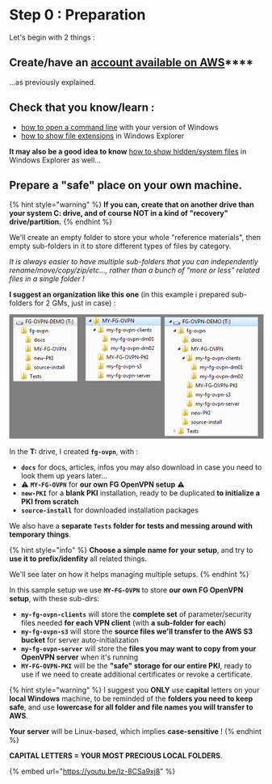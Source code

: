 # Step 0 : Preparation

Let's begin with 2 things : 

## **Create/have an** [**account available on AWS**](../proposed-solution/amazon-web-services.md#how-to-create-an-aws-account)\*\*\*\*

...as previously explained.

## Check that you know/learn :

* [how to open a command line](https://www.digitalcitizen.life/7-ways-launch-command-prompt-windows-7-windows-8) with your version of Windows
* [how to show file extensions](https://www.howtohaven.com/system/show-file-extensions-in-windows-explorer.shtml) in Windows Explorer

**It may also be a good idea to know** [how to show hidden/system files](https://helpx.adobe.com/x-productkb/global/show-hidden-files-folders-extensions.html) in Windows Explorer as well...

## **Prepare a "safe" place on your own machine.**

{% hint style="warning" %}
**If you can, create that on another drive than your system C: drive, and of course NOT in a kind of "recovery" drive/partition.**
{% endhint %}

We'll create an empty folder to store your whole "reference materials", then empty sub-folders in it to store different types of files by category.

_It is always easier to have multiple sub-folders that you can independently rename/move/copy/zip/etc..., rather than a bunch of "more or less" related files in a single folder !_

**I suggest an organization like this one** \(in this example i prepared sub-folders for 2 GMs, just in case\) :

![](../.gitbook/assets/image%20%2818%29.png)

In the **T:** drive, I created **`fg-ovpn`**, with :

* **`docs`** for docs, articles, infos you may also download in case you need to look them up years later...
* ⚠ **`MY-FG-OVPN`** for **our own FG OpenVPN setup** ⚠ 
* **`new-PKI`** for a **blank PKI** installation, ready to be duplicated **to initialize a PKI from scratch**
* **`source-install`** for downloaded installation packages

We also have a **separate `Tests` folder for tests and messing around with temporary things**.

{% hint style="info" %}
**Choose a simple name for your setup**, and try to **use it to prefix/idenfity** all related things.

We'll see later on how it helps managing multiple setups.
{% endhint %}

In this sample setup we use **`MY-FG-OVPN`** to store **our own FG OpenVPN setup**, with these sub-dirs:

* **`my-fg-ovpn-clients`** will store the **complete set** of parameter/security files needed **for each VPN client** \(with **a sub-folder for each**\)
* **`my-fg-ovpn-s3`** will store the **source files we'll transfer to the AWS S3 bucket** for server auto-initialization
* **`my-fg-ovpn-server`** will store the **files you may want to copy from your OpenVPN server** when it's running
* **`MY-FG-OVPN-PKI`** will be the **"safe" storage for our entire PKI**, ready to use if we need to create additional certificates or revoke a certificate.

{% hint style="warning" %}
I suggest you **ONLY** use **capital** letters on your **local Windows** machine, to be reminded of the **folders you need to keep safe**, and use **lowercase for all folder and file names you will transfer to AWS**.

**Your server** will be Linux-based, which implies **case-sensitive** !
{% endhint %}

**CAPITAL LETTERS = YOUR MOST PRECIOUS LOCAL FOLDERS**.

{% embed url="https://youtu.be/Iz-8CSa9xj8" %}



